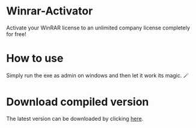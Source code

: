 # Winrar-Activator
Activate your WinRAR license to an unlimited company license completely for free!
<br />

# How to use
Simply run the exe as admin on windows and then let it work its magic. 🪄

# Download compiled version
The latest version can be downloaded by clicking <a href="https://github.com/dooovid/Winrar-Activator/raw/main/winrarActivator/x64/Release/winrarActivator.exe">here</a>.
